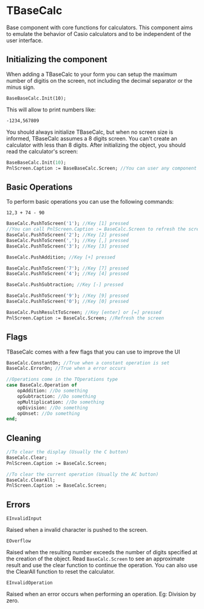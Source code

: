 # TBaseCalc

Base component with core functions for calculators. This component aims to emulate the behavior of Casio calculators and to be independent of the user interface.

## Initializing the component

When adding a TBaseCalc to your form you can setup the maximum number of digitis on the screen, not including the decimal separator or the minus sign.

`BaseBaseCalc.Init(10);`

This will allow to print numbers like:

`-1234,567809`

You should always initialize TBaseCalc, but when no screen size is informed, TBaseCalc assumes a 8 digits screen. You can't create an calculator with less than 8 digits. After initializing the object, you should read the calculator's screen:

```pascal
BaseBaseCalc.Init(10);
PnlScreen.Caption := BaseBaseCalc.Screen; //You can user any component to display the value of the calculator's screen.
```

## Basic Operations

To perform basic operations you can use the following commands:

`12,3 + 74 - 90`

```pascal
BaseCalc.PushToScreen('1'); //Key [1] pressed
//You can call PnlScreen.Caption := BaseCalc.Screen to refresh the screen after pushing a value
BaseCalc.PushToScreen('2'); //Key [2] pressed
BaseCalc.PushToScreen(','); //Key [,] pressed
BaseCalc.PushToScreen('3'); //Key [3] pressed

BaseCalc.PushAddition; //Key [+] pressed

BaseCalc.PushToScreen('7'); //Key [7] pressed
BaseCalc.PushToScreen('4'); //Key [4] pressed

BaseCalc.PushSubtraction; //Key [-] pressed

BaseCalc.PushToScreen('9'); //Key [9] pressed
BaseCalc.PushToScreen('0'); //Key [0] pressed

BaseCalc.PushResultToScreen; //Key [enter] or [=] pressed
PnlScreen.Caption := BaseCalc.Screen; //Refresh the screen
```

## Flags

TBaseCalc comes with a few flags that you can use to improve the UI

```pascal
BaseCalc.ConstantOn; //True when a constant operation is set
BaseCalc.ErrorOn; //True when a error occurs

//Operations come in the TOperations type
case BaseCalc.Operation of
    opAddition: //Do something
    opSubtraction: //Do something
    opMultiplication: //Do something
    opDivision: //Do something
    opUnset: //Do something
end;
```

## Cleaning

```pascal
//To clear the display (Usually the C button)
BaseCalc.Clear;
PnlScreen.Caption := BaseCalc.Screen;

//To clear the current operation (Usually the AC button)
BaseCalc.ClearAll;
PnlScreen.Caption := BaseCalc.Screen;
```

## Errors

`EInvalidInput`

Raised when a invalid character is pushed to the screen.

`EOverflow`

Raised when the resulting number exceeds the number of digits specified at the creation of the object. Read `BaseCalc.Screen` to see an approximate result and use the clear function to continue the operation. You can also use the ClearAll function to reset the calculator.

`EInvalidOperation`

Raised when an error occurs when performing an operation. Eg: Division by zero.